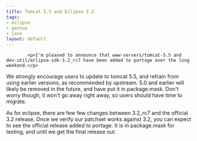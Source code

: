 ```yaml
--- 
title: Tomcat 5.5 and Eclipse 3.2
tags: 
- eclipse
- gentoo
- java
layout: default
---
```


			<p>I'm pleased to announce that www-servers/tomcat-5.5 and dev-util/eclipse-sdk-3.2_rc7 have been added to portage over the long weekend.</p>

<p>We strongly encourage users to update to tomcat 5.5, and refrain from using earlier versions, as recommended by upstream. 5.0 and earlier will likely be removed in the future, and have put it in package.mask. Don't worry though, it won't go away right away, so users should have time to migrate.</p>

<p>As for eclipse, there are few few changes between 3.2_rc7 and the official 3.2 release. Once we verify our patchset works against 3.2, you can expect to see the official release added to portage. It is in package.mask for testing, and until we get the final release out.</p>					